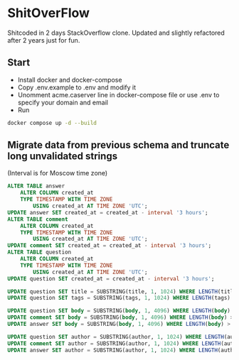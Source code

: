 # ShitOverFlow
Shitcoded in 2 days StackOverflow clone. Updated and slightly refactored after 2 years just for fun.
## Start
- Install docker and docker-compose
- Copy .env.example to .env and modify it
- Unomment acme.caserver line in docker-compose file or use .env to specify your domain and email
- Run
```bash
docker compose up -d --build
```
## Migrate data from previous schema and truncate long unvalidated strings
(Interval is for Moscow time zone)
```sql
ALTER TABLE answer
    ALTER COLUMN created_at 
    TYPE TIMESTAMP WITH TIME ZONE
        USING created_at AT TIME ZONE 'UTC';
UPDATE answer SET created_at = created_at - interval '3 hours';
ALTER TABLE comment
    ALTER COLUMN created_at 
    TYPE TIMESTAMP WITH TIME ZONE
        USING created_at AT TIME ZONE 'UTC';
UPDATE comment SET created_at = created_at - interval '3 hours';
ALTER TABLE question
    ALTER COLUMN created_at 
    TYPE TIMESTAMP WITH TIME ZONE
        USING created_at AT TIME ZONE 'UTC';
UPDATE question SET created_at = created_at - interval '3 hours';

UPDATE question SET title = SUBSTRING(title, 1, 1024) WHERE LENGTH(title) > 1024;
UPDATE question SET tags = SUBSTRING(tags, 1, 1024) WHERE LENGTH(tags) > 1024;

UPDATE question SET body = SUBSTRING(body, 1, 4096) WHERE LENGTH(body) > 4096;
UPDATE comment SET body = SUBSTRING(body, 1, 4096) WHERE LENGTH(body) > 4096;
UPDATE answer SET body = SUBSTRING(body, 1, 4096) WHERE LENGTH(body) > 4096;

UPDATE question SET author = SUBSTRING(author, 1, 1024) WHERE LENGTH(author) > 1024;
UPDATE comment SET author = SUBSTRING(author, 1, 1024) WHERE LENGTH(author) > 1024;
UPDATE answer SET author = SUBSTRING(author, 1, 1024) WHERE LENGTH(author) > 1024;
```
